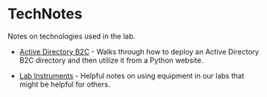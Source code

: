 # TechNotes
Notes on technologies used in the lab.

* [Active Directory B2C](Active-Directory-B2C/README.md) - Walks through how to deploy an Active Directory B2C directory and then utilize it from a Python website.

* [Lab Instruments](LabInstruments/README.md) - Helpful notes on using equipment in our labs that might be helpful for others.
